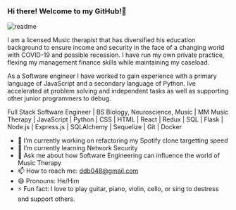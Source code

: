 ### Hi there! Welcome to my GitHub!👋


![readme](https://user-images.githubusercontent.com/106298312/206545688-822a2457-c867-47f5-8d4f-a730ea397529.gif)


I am a licensed Music therapist that has diversified his education background to ensure income and security in the face of a changing world with COVID-19 and possible recession.  I have run my own private practice, flexing my management finance skills while maintaining my caseload.

As a Software engineer I have worked to gain experience with a primary language of JavaScript and a secondary language of Python.  Ive accelerated at problem solving and independent tasks as well as supporting other junior programmers to debug.


Full Stack Software Engineer | BS Biology, Neuroscience, Music | MM Music Therapy | JavaScript | Python | CSS | HTML | React | Redux | SQL | Flask | Node.js | Express.js | SQLAlchemy | Sequelize | Git | Docker

- 🔭 I’m currently working on refactoring my Spotify clone targetting speed
- 🌱 I’m currently learning Network Security
- 💬 Ask me about how Software Engineering can influence the world of Music Therapy
- 📫 How to reach me: ddb048@gmail.com
- 😄 Pronouns: He/Him
- ⚡ Fun fact: I love to play guitar, piano, violin, cello, or sing to destress and support others.

<!--
**ddb048/ddb048** is a ✨ _special_ ✨ repository because its `README.md` (this file) appears on your GitHub profile.

Here are some ideas to get you started:


-->
